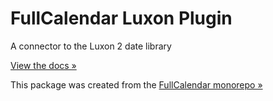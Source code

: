 
# FullCalendar Luxon Plugin

A connector to the Luxon 2 date library

[View the docs &raquo;](https://fullcalendar.io/docs/luxon2)

This package was created from the [FullCalendar monorepo &raquo;](https://github.com/fullcalendar/fullcalendar)
